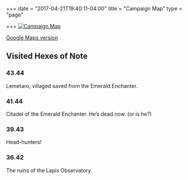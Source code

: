 +++
date = "2017-04-21T19:40:11-04:00"
title = "Campaign Map"
type = "page"

+++
[![Campaign Map](/images/campaign-map.png)](/images/campaign-map.png)

<a href="http://www-personal.umich.edu/~tobiaslw/campaign-map-hd.html" target="_blank">Google Maps version</a>

## Visited Hexes of Note

### 43.44

Lemetaro, villaged saved from the Emerald Enchanter.

### 41.44

Citadel of the Emerald Enchanter. He’s dead now. (or is he?)

### 39.43

Head-hunters!

### 36.42

The ruins of the Lapis Observatory.